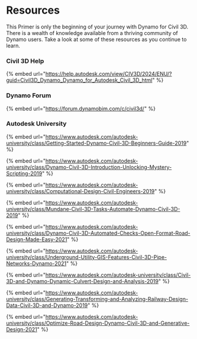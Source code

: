 # Resources

This Primer is only the beginning of your journey with Dynamo for Civil 3D. There is a wealth of knowledge available from a thriving community of Dynamo users. Take a look at some of these resources as you continue to learn.

### Civil 3D Help

{% embed url="https://help.autodesk.com/view/CIV3D/2024/ENU/?guid=Civil3D_Dynamo_Dynamo_for_Autodesk_Civil_3D_html" %}

### Dynamo Forum

{% embed url="https://forum.dynamobim.com/c/civil3d/" %}

### Autodesk University

{% embed url="https://www.autodesk.com/autodesk-university/class/Getting-Started-Dynamo-Civil-3D-Beginners-Guide-2019" %}

{% embed url="https://www.autodesk.com/autodesk-university/class/Dynamo-Civil-3D-Introduction-Unlocking-Mystery-Scripting-2019" %}

{% embed url="https://www.autodesk.com/autodesk-university/class/Computational-Design-Civil-Engineers-2019" %}

{% embed url="https://www.autodesk.com/autodesk-university/class/Mundane-Civil-3D-Tasks-Automate-Dynamo-Civil-3D-2019" %}

{% embed url="https://www.autodesk.com/autodesk-university/class/Dynamo-Civil-3D-Automated-Checks-Open-Format-Road-Design-Made-Easy-2021" %}

{% embed url="https://www.autodesk.com/autodesk-university/class/Underground-Utility-GIS-Features-Civil-3D-Pipe-Networks-Dynamo-2021" %}

{% embed url="https://www.autodesk.com/autodesk-university/class/Civil-3D-and-Dynamo-Dynamic-Culvert-Design-and-Analysis-2019" %}

{% embed url="https://www.autodesk.com/autodesk-university/class/Generating-Transforming-and-Analyzing-Railway-Design-Data-Civil-3D-and-Dynamo-2019" %}

{% embed url="https://www.autodesk.com/autodesk-university/class/Optimize-Road-Design-Dynamo-Civil-3D-and-Generative-Design-2021" %}
